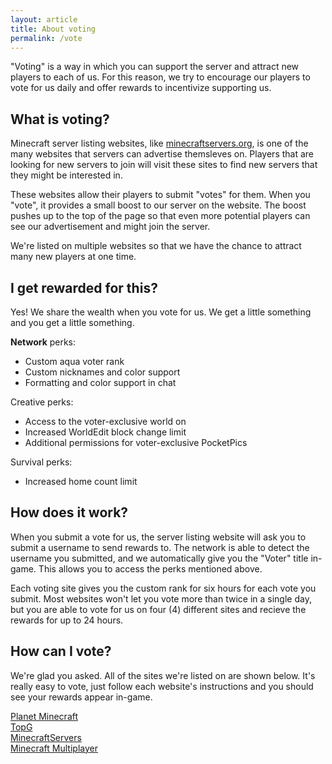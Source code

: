 ```yaml
---
layout: article
title: About voting
permalink: /vote
---
```


"Voting" is a way in which you can support the server and attract new players to each of us. For this reason, we try to encourage our players to vote for us daily and offer rewards to incentivize supporting us.

## What is voting?
Minecraft server listing websites, like [minecraftservers.org](https://minecraftservers.org/), is one of the many websites that servers can advertise themsleves on. Players that are looking for new servers to join will visit these sites to find new servers that they might be interested in. 

These websites allow their players to submit "votes" for them. When you "vote", it provides a small boost to our server on the website. The boost pushes up to the top of the page so that even more potential players can see our advertisement and might join the server. 

We're listed on multiple websites so that we have the chance to attract many new players at one time.

## I get rewarded for this?
Yes! We share the wealth when you vote for us. We get a little something and you get a little something.

**Network** perks:
* Custom aqua voter rank
* Custom nicknames and color support
* Formatting and color support in chat

<span class="creative">Creative</span> perks:
* Access to the voter-exclusive world on 
* Increased WorldEdit block change limit
* Additional permissions for voter-exclusive PocketPics

<span class="survival">Survival</span> perks:
* Increased home count limit

## How does it work?
When you submit a vote for us, the server listing website will ask you to submit a username to send rewards to. The network is able to detect the username you submitted, and we automatically give you the "Voter" title in-game. This allows you to access the perks mentioned above.

Each voting site gives you the custom rank for six hours for each vote you submit. Most websites won't let you vote more than twice in a single day, but you are able to vote for us on four (4) different sites and recieve the rewards for up to 24 hours.

## How can I vote?
We're glad you asked. All of the sites we're listed on are shown below. It's really easy to vote, just follow each website's instructions and you should see your rewards appear in-game.

<div class="grid-container">
  <div class="grid grid--py-3">
    <div class="cell cell--6">
        <a class="button button--outline-primary button--rounded" href="../pmc">Planet Minecraft</a>
    </div>
    <div class="cell cell--6">
        <a class="button button--outline-primary button--rounded" href="../topg">TopG</a>
    </div>
    <div class="cell cell--6">
        <a class="button button--outline-primary button--rounded" href="../mcs">MinecraftServers</a>
    </div>
    <div class="cell cell--6">
        <a class="button button--outline-primary button--rounded" href="../mcmp">Minecraft Multiplayer</a>
    </div>
  </div>
</div>
